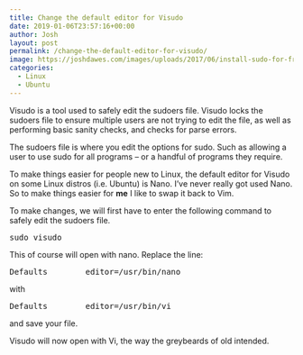 ```yaml
---
title: Change the default editor for Visudo
date: 2019-01-06T23:57:16+00:00
author: Josh
layout: post
permalink: /change-the-default-editor-for-visudo/
image: https://joshdawes.com/images/uploads/2017/06/install-sudo-for-freebsd.jpg
categories:
  - Linux
  - Ubuntu
---
```

Visudo is a tool used to safely edit the sudoers file. Visudo locks the sudoers file to ensure multiple users are not trying to edit the file, as well as performing basic sanity checks, and checks for parse errors.

The sudoers file is where you edit the options for sudo. Such as allowing a user to use sudo for all programs &#8211; or a handful of programs they require.

To make things easier for people new to Linux, the default editor for Visudo on some Linux distros (i.e. Ubuntu) is Nano. I&#8217;ve never really got used Nano. So to make things easier for **me** I like to swap it back to Vim.

To make changes, we will first have to enter the following command to safely edit the sudoers file.

<pre class="wp-block-preformatted">sudo visudo</pre>

This of course will open with nano. Replace the line:

<pre class="wp-block-preformatted">Defaults        editor=/usr/bin/nano</pre>

with

<pre class="wp-block-preformatted">Defaults        editor=/usr/bin/vi</pre>

and save your file.

Visudo will now open with Vi, the way the greybeards of old intended.

